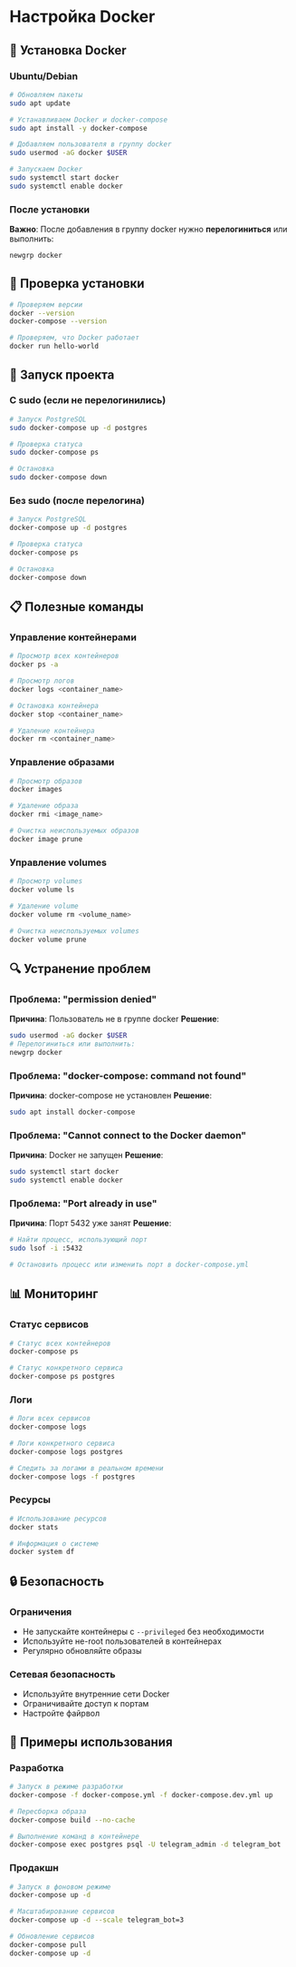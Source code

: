 # Настройка Docker

## 🐳 Установка Docker

### Ubuntu/Debian
```bash
# Обновляем пакеты
sudo apt update

# Устанавливаем Docker и docker-compose
sudo apt install -y docker-compose

# Добавляем пользователя в группу docker
sudo usermod -aG docker $USER

# Запускаем Docker
sudo systemctl start docker
sudo systemctl enable docker
```

### После установки
**Важно**: После добавления в группу docker нужно **перелогиниться** или выполнить:
```bash
newgrp docker
```

## 🔧 Проверка установки

```bash
# Проверяем версии
docker --version
docker-compose --version

# Проверяем, что Docker работает
docker run hello-world
```

## 🚀 Запуск проекта

### С sudo (если не перелогинились)
```bash
# Запуск PostgreSQL
sudo docker-compose up -d postgres

# Проверка статуса
sudo docker-compose ps

# Остановка
sudo docker-compose down
```

### Без sudo (после перелогина)
```bash
# Запуск PostgreSQL
docker-compose up -d postgres

# Проверка статуса
docker-compose ps

# Остановка
docker-compose down
```

## 📋 Полезные команды

### Управление контейнерами
```bash
# Просмотр всех контейнеров
docker ps -a

# Просмотр логов
docker logs <container_name>

# Остановка контейнера
docker stop <container_name>

# Удаление контейнера
docker rm <container_name>
```

### Управление образами
```bash
# Просмотр образов
docker images

# Удаление образа
docker rmi <image_name>

# Очистка неиспользуемых образов
docker image prune
```

### Управление volumes
```bash
# Просмотр volumes
docker volume ls

# Удаление volume
docker volume rm <volume_name>

# Очистка неиспользуемых volumes
docker volume prune
```

## 🔍 Устранение проблем

### Проблема: "permission denied"
**Причина**: Пользователь не в группе docker
**Решение**: 
```bash
sudo usermod -aG docker $USER
# Перелогиниться или выполнить:
newgrp docker
```

### Проблема: "docker-compose: command not found"
**Причина**: docker-compose не установлен
**Решение**:
```bash
sudo apt install docker-compose
```

### Проблема: "Cannot connect to the Docker daemon"
**Причина**: Docker не запущен
**Решение**:
```bash
sudo systemctl start docker
sudo systemctl enable docker
```

### Проблема: "Port already in use"
**Причина**: Порт 5432 уже занят
**Решение**:
```bash
# Найти процесс, использующий порт
sudo lsof -i :5432

# Остановить процесс или изменить порт в docker-compose.yml
```

## 📊 Мониторинг

### Статус сервисов
```bash
# Статус всех контейнеров
docker-compose ps

# Статус конкретного сервиса
docker-compose ps postgres
```

### Логи
```bash
# Логи всех сервисов
docker-compose logs

# Логи конкретного сервиса
docker-compose logs postgres

# Следить за логами в реальном времени
docker-compose logs -f postgres
```

### Ресурсы
```bash
# Использование ресурсов
docker stats

# Информация о системе
docker system df
```

## 🔒 Безопасность

### Ограничения
- Не запускайте контейнеры с `--privileged` без необходимости
- Используйте не-root пользователей в контейнерах
- Регулярно обновляйте образы

### Сетевая безопасность
- Используйте внутренние сети Docker
- Ограничивайте доступ к портам
- Настройте файрвол

## 📝 Примеры использования

### Разработка
```bash
# Запуск в режиме разработки
docker-compose -f docker-compose.yml -f docker-compose.dev.yml up

# Пересборка образа
docker-compose build --no-cache

# Выполнение команд в контейнере
docker-compose exec postgres psql -U telegram_admin -d telegram_bot
```

### Продакшн
```bash
# Запуск в фоновом режиме
docker-compose up -d

# Масштабирование сервисов
docker-compose up -d --scale telegram_bot=3

# Обновление сервисов
docker-compose pull
docker-compose up -d
```
